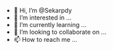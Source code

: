 - 👋 Hi, I’m @Sekarpdy
- 👀 I’m interested in ...
- 🌱 I’m currently learning ...
- 💞️ I’m looking to collaborate on ...
- 📫 How to reach me ...

<!---
Sekarpdy/Sekarpdy is a ✨ special ✨ repository because its `README.md` (this file) appears on your GitHub profile.
You can click the Preview link to take a look at your changes.
--->
